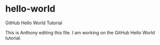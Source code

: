 # hello-world
GitHub Hello World Tutorial

This is Anthony editing this file.  I am working on the GitHub Hello World tutorial.
